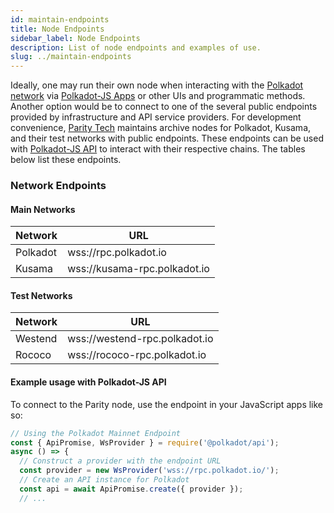 ```yaml
---
id: maintain-endpoints
title: Node Endpoints
sidebar_label: Node Endpoints
description: List of node endpoints and examples of use.
slug: ../maintain-endpoints
---
```


Ideally, one may run their own node when interacting with the
[Polkadot network](https://polkadot.network/) via [Polkadot-JS Apps](https://polkadot.js.org/apps/) or
other UIs and programmatic methods. Another option would be to connect to one of the several public
endpoints provided by infrastructure and API service providers. For development convenience,
[Parity Tech](https://www.parity.io/) maintains archive nodes for Polkadot, Kusama, and their test
networks with public endpoints. These endpoints can be used with
[Polkadot-JS API](https://polkadot.js.org/docs/api) to interact with their respective chains. The
tables below list these endpoints.

### Network Endpoints

#### Main Networks

| Network  | URL                          |
| -------- | ---------------------------- |
| Polkadot | wss://rpc.polkadot.io        |
| Kusama   | wss://kusama-rpc.polkadot.io |

#### Test Networks

| Network | URL                           |
| ------- | ----------------------------- |
| Westend | wss://westend-rpc.polkadot.io |
| Rococo  | wss://rococo-rpc.polkadot.io  |

#### Example usage with Polkadot-JS API

To connect to the Parity node, use the endpoint in your JavaScript apps like so:

```javascript {5}
// Using the Polkadot Mainnet Endpoint
const { ApiPromise, WsProvider } = require('@polkadot/api');
async () => {
  // Construct a provider with the endpoint URL
  const provider = new WsProvider('wss://rpc.polkadot.io/');
  // Create an API instance for Polkadot
  const api = await ApiPromise.create({ provider });
  // ...
```